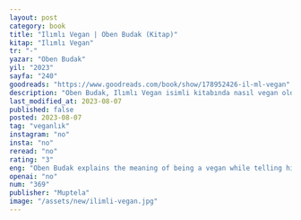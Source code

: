 ```yaml
---
layout: post
category: book
title: "Ilımlı Vegan | Oben Budak (Kitap)"
kitap: "Ilımlı Vegan"
tr: "-"
yazar: "Oben Budak"
yil: "2023"
sayfa: "240"
goodreads: "https://www.goodreads.com/book/show/178952426-il-ml-vegan"
description: "Oben Budak, Ilımlı Vegan isimli kitabında nasıl vegan olduğunu anlatıyor, ayrıca vegan olmanın kendisi icin anlamını açıklıyor."
last_modified_at: 2023-08-07
published: false
posted: 2023-08-07
tag: "veganlık"
instagram: "no"
insta: "no"
reread: "no"
rating: "3"
eng: "Oben Budak explains the meaning of being a vegan while telling his story about how he has become one."
openai: "no"
num: "369"
publisher: "Muptela"
image: "/assets/new/ilimli-vegan.jpg"
---
```

